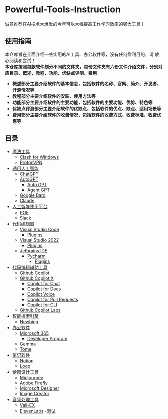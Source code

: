 # Powerful-Tools-Instruction
诚意推荐在AI技术大爆发的今年可以大幅提高工作学习效率的强大工具！
## 使用指南
本仓库旨在全面介绍一些实用的AI工具、办公软件等，没有任何盈利目的，请
放心阅读和尝试！  
**本仓库按照每款软件划分不同的文件夹，每份文件夹有六份文件介绍文件，分别对应目录、概述、教程、功能、优缺点评测、费用**
* **概述部分主要介绍软件的基本信息，包括软件的名称、官网、简介、开发者、开源情况等**
* **教程部分主要介绍软件的安装、使用方法等**
* **功能部分主要介绍软件的主要功能，包括软件的主要功能、优势、特色等**
* **优缺点评测部分主要介绍软件的优缺点，包括软件的优点、缺点、适用场景等**
* **费用部分主要介绍软件的收费情况，包括软件的收费方式、收费标准、收费优惠等**
## 目录
- [魔法工具](#)
  - [Clash for Windows](#)
  - [ProtonVPN](#)
- [通用人工智能](https://github.com/MossDream/Powerful-Tools-Instruction/tree/main/General%20AI)
  - [ChatGPT](https://github.com/MossDream/Powerful-Tools-Instruction/tree/main/General%20AI/ChatGPT)
  - [AutoGPT](#终端)
    - [Auto GPT](#文本编辑器)
    - [Agent GPT](#文本编辑器)
  - [Google Bard](#浏览器)
  - [Claude](#图片处理)
- [人工智能使用平台](#视频处理)
  - [POE](#音频处理)
  - [Slack](#PDF处理)
- [代码编辑器](#代码编辑器)
  - [Visual Studio Code](#文献管理)
    - [Plugins](#数据处理)
  - [Visual Studio 2022](#数据处理)
    - [Plugins](#数据处理)
  - [Jetbrains IDE](#数据可视化)
    - [Pycharm](#数据可视化)
      - [Plugins](#数据可视化)
- [代码编辑辅助工具](#数据标注)
  - [Github Copilot](#数据标注)
  - [Github Copilot X](#数据标注)
    - [Copilot for Chat](#数据标注)
    - [Copilot for Docs](#数据标注)
    - [Copilot Voice](#数据标注)
    - [Copilot for Pull Requests](#数据标注)
    - [Copilot for CLI](#数据标注)
  - [Github Copilot Labs](#数据标注)
- [智能搜索引擎](#数据标注)
  - [Newbing](#数据集管理)
- [办公软件](#模型管理)
  - [Microsoft 365](#模型转换)
    - [Developer Program](#模型压缩)
  - [Gamma](#模型量化)
  - [Tome](#模型量化)
- [笔记软件](#模型调试)
  - [Notion](#模型优化)
  - [Loop](#模型融合)
- [绘图设计工具](#模型剪枝)
  - [Midjourney](#模型量化)
  - [Adobe Firefly](#模型量化)
  - [Microsoft Designer](#模型蒸馏)
  - [Image Creator](#模型对抗)
- [音频处理工具](#模型对齐)
  - [Vall-EX](#模型对比)
  - [ElevenLabs](#模型量化)
-[测试](#Powerful-Tools-Instruction)

  
